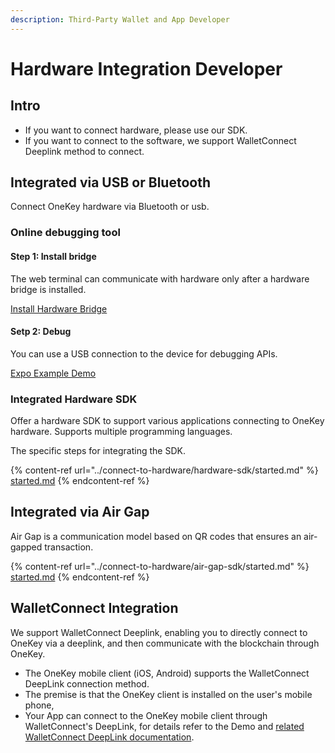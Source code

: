 ```yaml
---
description: Third-Party Wallet and App Developer
---
```


# Hardware Integration Developer

## Intro

* If you want to connect hardware, please use our SDK.
* If you want to connect to the software, we support WalletConnect Deeplink method to connect.



## Integrated via USB or Bluetooth

Connect OneKey hardware via Bluetooth or usb.

### Online debugging tool

#### Step 1: Install bridge

The web terminal can communicate with hardware only after a hardware bridge is installed.

[Install Hardware Bridge](https://onekey.so/download?client=bridge)

#### Setp 2: Debug

You can use a USB connection to the device for debugging APIs.

[Expo Example Demo](https://hardware-example.onekeytest.com/expo-playground/)



### Integrated Hardware SDK

Offer a hardware SDK to support various applications connecting to OneKey hardware. Supports multiple programming languages.

The specific steps for integrating the SDK.

{% content-ref url="../connect-to-hardware/hardware-sdk/started.md" %}
[started.md](../connect-to-hardware/hardware-sdk/started.md)
{% endcontent-ref %}



## Integrated via Air Gap

Air Gap is a communication model based on QR codes that ensures an air-gapped transaction.&#x20;

{% content-ref url="../connect-to-hardware/air-gap-sdk/started.md" %}
[started.md](../connect-to-hardware/air-gap-sdk/started.md)
{% endcontent-ref %}



## WalletConnect Integration

We support WalletConnect Deeplink, enabling you to directly connect to OneKey via a deeplink, and then communicate with the blockchain through OneKey.

* The OneKey mobile client (iOS, Android) supports the WalletConnect DeepLink connection method.
* The premise is that the OneKey client is installed on the user's mobile phone,
* Your App can connect to the OneKey mobile client through WalletConnect's DeepLink, for details refer to the Demo and [related WalletConnect DeepLink documentation](https://docs.walletconnect.com/web3wallet/mobileLinking).
